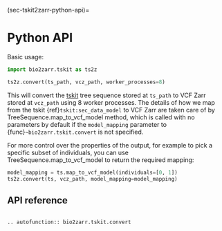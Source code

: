 (sec-tskit2zarr-python-api)=
# Python API

Basic usage:
```python
import bio2zarr.tskit as ts2z

ts2z.convert(ts_path, vcz_path, worker_processes=8)
```

This will convert the [tskit](https://tskit.dev) tree sequence stored
at ``ts_path`` to VCF Zarr stored at ``vcz_path`` using 8 worker processes.
The details of how we map from the
tskit {ref}`tskit:sec_data_model` to VCF Zarr are taken care of by
TreeSequence.map_to_vcf_model method, which is called with no
parameters by default if the ``model_mapping`` parameter to
{func}`~bio2zarr.tskit.convert` is not specified.

For more control over the properties of the output, for example
to pick a specific subset of individuals, you can use
TreeSequence.map_to_vcf_model
to return the required mapping:

```python
model_mapping = ts.map_to_vcf_model(individuals=[0, 1])
ts2z.convert(ts, vcz_path, model_mapping=model_mapping)
```


## API reference

```{eval-rst}

.. autofunction:: bio2zarr.tskit.convert

```
